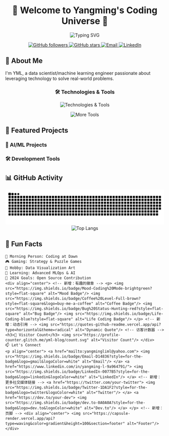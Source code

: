 <div align="center">
  <!-- 动态标题 -->
  <h1>👋 Welcome to Yangming's Coding Universe 🚀</h1>
  
  <!-- 动态打字效果 -->
  <img src="https://readme-typing-svg.herokuapp.com?font=Fira+Code&pause=1000&color=F7D433&center=true&vCenter=true&width=435&lines=Hello+World!;I%27m+a+Data+Scientist+%26+ML+Engineer;Welcome+to+my+GitHub+Profile!" alt="Typing SVG"/>

  <!-- 社交徽章 -->
  <p>
    <a href="https://github.com/yml-blog">
      <img src="https://img.shields.io/github/followers/yml-blog?style=social" alt="GitHub followers"/>
    </a>
    <a href="https://github.com/yml-blog">
      <img src="https://img.shields.io/github/stars/yml-blog?style=social" alt="GitHub stars"/>
    </a>
    <a href="mailto:yangmingliml@yahoo.com">
      <img src="https://img.shields.io/badge/Email-D14836?style=for-the-badge&logo=gmail&logoColor=white" alt="Email"/>
    </a>
    <a href="https://www.linkedin.com/in/yangming-l-9a964791/">
      <img src="https://img.shields.io/badge/LinkedIn-0077B5?style=for-the-badge&logo=linkedin&logoColor=white" alt="LinkedIn"/>
    </a>
  </p>
</div>

## 🎯 About Me

I'm YML, a data scientist/machine learning engineer passionate about leveraging technology to solve real-world problems.

<!-- 新增：技能动画展示 -->
<div align="center">
  <h3>🛠️ Technologies & Tools</h3>
  <p>
    <img src="https://skillicons.dev/icons?i=python,tensorflow,pytorch,docker,kubernetes,aws" alt="Technologies & Tools" />
  </p>
  <p>
    <img src="https://skillicons.dev/icons?i=git,vscode,vim,linux,bash,mongodb" alt="More Tools" />
  </p>
</div>

## 🚀 Featured Projects

### 🤖 AI/ML Projects

### 🛠️ Development Tools

## 📊 GitHub Activity

<!-- 贪吃蛇动画 -->
<div align="center">
  <picture>
    <source media="(prefers-color-scheme: dark)" srcset="https://raw.githubusercontent.com/yml-blog/yml-blog-test/output/github-contribution-grid-snake-dark.svg"/>
    <source media="(prefers-color-scheme: light)" srcset="https://raw.githubusercontent.com/yml-blog/yml-blog-test/output/github-contribution-grid-snake.svg"/>
    <img alt="github contribution grid snake animation" src="https://raw.githubusercontent.com/yml-blog/yml-blog-test/output/github-contribution-grid-snake.svg"/>
  </picture>
</div>

<!-- 新增：代码统计 -->
<div align="center">
  <img height="180em" src="https://github-readme-stats.vercel.app/api/top-langs/?username=yml-blog&layout=compact&theme=radical&hide=html" alt="Top Langs"/>
</div>

## 🎯 Fun Facts

```text
🌅 Morning Person: Coding at Dawn
🎮 Gaming: Strategy & Puzzle Games
🎨 Hobby: Data Visualization Art
🌱 Learning: Advanced MLOps & AI
🎯 2024 Goals: Open Source Contribution
<div align="center"> <!-- 新增：有趣的徽章 --> <p> <img src="https://img.shields.io/badge/Mood-Coding%20Mode-brightgreen?style=flat-square" alt="Mood Badge"/> <img src="https://img.shields.io/badge/Coffee%20Level-Full-brown?style=flat-square&logo=buy-me-a-coffee" alt="Coffee Badge"/> <img src="https://img.shields.io/badge/Bug%20Status-Hunting-red?style=flat-square" alt="Bug Badge"/> <img src="https://img.shields.io/badge/Life-Coding-blue?style=flat-square" alt="Life Coding Badge"/> </p> <!-- 新增：动态引用 --> <img src="https://quotes-github-readme.vercel.app/api?type=horizontal&theme=radical" alt="Dynamic Quote"/> <!-- 访客计数器 --> <h3>👀 Visitor Count</h3> <img src="https://profile-counter.glitch.me/yml-blog/count.svg" alt="Visitor Count"/> </div>
📫 Let's Connect
<p align="center"> <a href="mailto:yangmingliml@yahoo.com"> <img src="https://img.shields.io/badge/Email-D14836?style=for-the-badge&logo=gmail&logoColor=white" alt="Email"/> </a> <a href="https://www.linkedin.com/in/yangming-l-9a964791/"> <img src="https://img.shields.io/badge/LinkedIn-0077B5?style=for-the-badge&logo=linkedin&logoColor=white" alt="LinkedIn"/> </a> <!-- 新增：更多社交媒体链接 --> <a href="https://twitter.com/your-twitter"> <img src="https://img.shields.io/badge/Twitter-1DA1F2?style=for-the-badge&logo=twitter&logoColor=white" alt="Twitter"/> </a> <a href="https://dev.to/your-dev"> <img src="https://img.shields.io/badge/dev.to-0A0A0A?style=for-the-badge&logo=dev.to&logoColor=white" alt="Dev.to"/> </a> </p> <!-- 新增：页脚 --> <div align="center"> <img src="https://capsule-render.vercel.app/api?type=waving&color=gradient&height=100&section=footer" alt="Footer"/> </div>